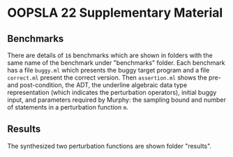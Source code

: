 # OOPSLA 22 Supplementary Material

## Benchmarks

There are details of `16` benchmarks which are shown in folders with the same name of the benchmark under "benchmarks" folder.
Each benchmark has a file `buggy.ml` which presents the buggy target program and a file `correct.ml` present the correct version. Then `assertion.ml` shows the pre- and post-condition, the ADT, the underline algebraic data type representation (which indicates the perturbation operators), initial buggy input, and parameters required by Murphy: the sampling bound and number of statements in a perturbation function `m`.

## Results

The synthesized two perturbation functions are shown folder "results".
